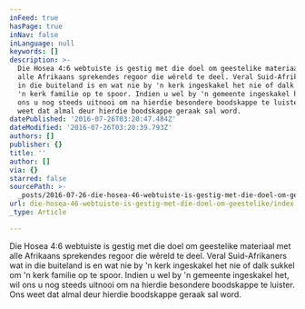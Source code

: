 ```yaml
---
inFeed: true
hasPage: true
inNav: false
inLanguage: null
keywords: []
description: >-
  Die Hosea 4:6 webtuiste is gestig met die doel om geestelike materiaal met
  alle Afrikaans sprekendes regoor die wêreld te deel. Veral Suid-Afrikaners wat
  in die buiteland is en wat nie by 'n kerk ingeskakel het nie of dalk sukkel om
  'n kerk familie op te spoor. Indien u wel by 'n gemeente ingeskakel het, wil
  ons u nog steeds uitnooi om na hierdie besondere boodskappe te luister. Ons
  weet dat almal deur hierdie boodskappe geraak sal word.
datePublished: '2016-07-26T03:20:47.484Z'
dateModified: '2016-07-26T03:20:39.793Z'
authors: []
publisher: {}
title: ''
author: []
via: {}
starred: false
sourcePath: >-
  _posts/2016-07-26-die-hosea-46-webtuiste-is-gestig-met-die-doel-om-geestelike.md
url: die-hosea-46-webtuiste-is-gestig-met-die-doel-om-geestelike/index.html
_type: Article

---
```

Die Hosea 4:6 webtuiste is gestig met die doel om geestelike materiaal met alle Afrikaans sprekendes regoor die wêreld te deel. Veral Suid-Afrikaners wat in die buiteland is en wat nie by 'n kerk ingeskakel het nie of dalk sukkel om 'n kerk familie op te spoor. Indien u wel by 'n gemeente ingeskakel het, wil ons u nog steeds uitnooi om na hierdie besondere boodskappe te luister. Ons weet dat almal deur hierdie boodskappe geraak sal word.